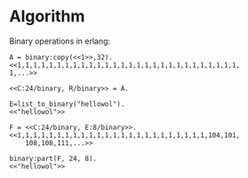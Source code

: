 # Algorithm #

Binary operations in erlang:

    A = binary:copy(<<1>>,32). 
    <<1,1,1,1,1,1,1,1,1,1,1,1,1,1,1,1,1,1,1,1,1,1,1,1,1,1,1,1,
    1,...>>

    <<C:24/binary, R/binary>> = A.

    E=list_to_binary("hellowol").
    <<"hellowol">>
    
    F = <<C:24/binary, E:8/binary>>.
    <<1,1,1,1,1,1,1,1,1,1,1,1,1,1,1,1,1,1,1,1,1,1,1,1,104,101,
        108,108,111,...>>
    
    binary:part(F, 24, 8).
    <<"hellowol">>

